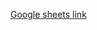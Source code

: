 [Google sheets link](https://docs.google.com/spreadsheets/d/1_py70Ic2u91VILJWCA7AMOXVZmmTv-zGo-LPr3PhDvM/edit?gid=14168604#gid=14168604)
